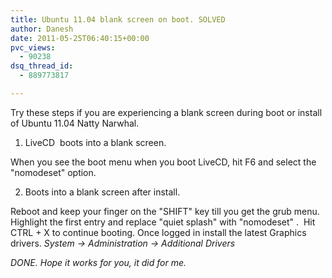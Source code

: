 ```yaml
---
title: Ubuntu 11.04 blank screen on boot. SOLVED
author: Danesh
date: 2011-05-25T06:40:15+00:00
pvc_views:
  - 90238
dsq_thread_id:
  - 889773817

---
```

Try these steps if you are experiencing a blank screen during boot or install of Ubuntu 11.04 Natty Narwhal.

1. LiveCD  boots into a blank screen.

When you see the boot menu when you boot LiveCD, hit F6 and select the "nomodeset" option.

2. Boots into a blank screen after install.

Reboot and keep your finger on the "SHIFT" key till you get the grub menu. Highlight the first entry and replace "quiet splash" with "nomodeset" .  Hit CTRL + X to continue booting. Once logged in install the latest Graphics drivers. _System -> Administration -> Additional Drivers_

_DONE. Hope it works for you, it did for me._
